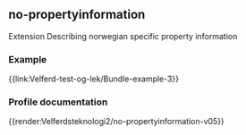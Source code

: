 ## no-propertyinformation

Extension Describing norwegian specific property information 


### Example

{{link:Velferd-test-og-lek/Bundle-example-3}}

### Profile documentation

{{render:Velferdsteknologi2/no-propertyinformation-v05}}